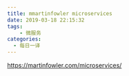```yaml
---
title: mmartinfowler microservices
date: 2019-03-18 22:15:32
tags: 
    - 微服务
categories:
  - 每日一译
---
```

<https://martinfowler.com/microservices/>
